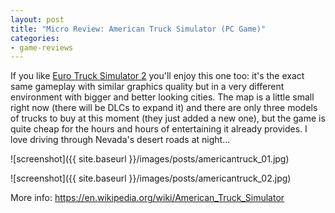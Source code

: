 ```yaml
---
layout: post
title: "Micro Review: American Truck Simulator (PC Game)"
categories:
- game-reviews
---
```


<p>If you like <a href="http://blog.binarynonsense.com/2016/01/10/micro-review-euro-truck-2-pc/">Euro Truck Simulator 2</a> you'll enjoy this one too: it's the exact same gameplay with similar graphics quality but in a very different environment with bigger and better looking cities. The map is a little small right now (there will be DLCs to expand it) and there are only three models of trucks to buy at this moment (they just added a new one), but the game is quite cheap for the hours and hours of entertaining it already provides. I love driving through Nevada's desert roads at night...</p>


![screenshot]({{ site.baseurl }}/images/posts/americantruck_01.jpg)


![screenshot]({{ site.baseurl }}/images/posts/americantruck_02.jpg)


<p>More info: <a href="https://en.wikipedia.org/wiki/American_Truck_Simulator">https://en.wikipedia.org/wiki/American_Truck_Simulator</a></p>
